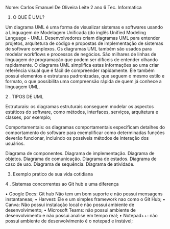 Nome: Carlos Emanuel De Oliveira Leite
2 ano 6 Tec. Informatica
1.  O QUE É UML?

Um diagrama UML é uma forma de visualizar sistemas e softwares usando a Linguagem de Modelagem Unificada (do inglês Unified Modeling Language - UML). Desenvolvedores criam diagramas UML para entender projetos, arquitetura de código e propostas de implementação de sistemas de software complexos. Os diagramas UML também são usados para modelar workflows e processos de negócios.
São milhares de linhas de linguagem de programação que podem ser difíceis de entender olhando rapidamente. O diagrama UML simplifica estas informações ao uma criar referência visual que é fácil de compreender rapidamente. Ele também possui elementos e estruturas padronizadas, que seguem o mesmo estilo e formato, o que possibilita uma compreensão rápida de quem já conhece a linguagem UML.

2 . TIPOS DE UML

Estruturais: os diagramas estruturais conseguem modelar os aspectos estáticos do software, como métodos, interfaces, serviços, arquitetura e classes, por exemplo;

Comportamentais: os diagramas comportamentais especificam detalhes do comportamento do software para exemplificar como determinadas funções deverão funcionar, incluindo os possíveis métodos de interação dos usuários.

Diagrama de componentes.
Diagrama de implementação.
Diagrama de objetos.
Diagrama de comunicação.
Diagrama de estados.
Diagrama de caso de uso.
Diagrama de sequência.
Diagrama de atividade.

3. Exemplo pratico de sua vida cotidiana

 
 4 . Sistemas concorrentes ao Git hub e uma diferença

•	Google Docs: Git hub Não tem um bom suporte e não possui mensagens instantaneas;
•	Harvest: Ele e um simples framework nao como o Git Hub;
•	Canva: Não possui instalação local e não possui ambiente de desenvolvimento;
•	Microsoft Teams: não possui ambiente de desenvolvimento e não possui analise em tempo real;
•	Notepad++: não possui ambiente de desenvolvimento é o notepad e instável;



